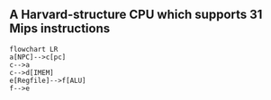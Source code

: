 ## A Harvard-structure CPU which supports 31 Mips instructions

```mermaid
flowchart LR
a[NPC]-->c[pc]
c-->a
c-->d[IMEM]
e[Regfile]-->f[ALU]
f-->e
```

